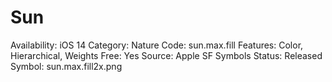 # Sun

Availability: iOS 14
Category: Nature
Code: sun.max.fill
Features: Color, Hierarchical, Weights
Free: Yes
Source: Apple SF Symbols
Status: Released
Symbol: sun.max.fill2x.png